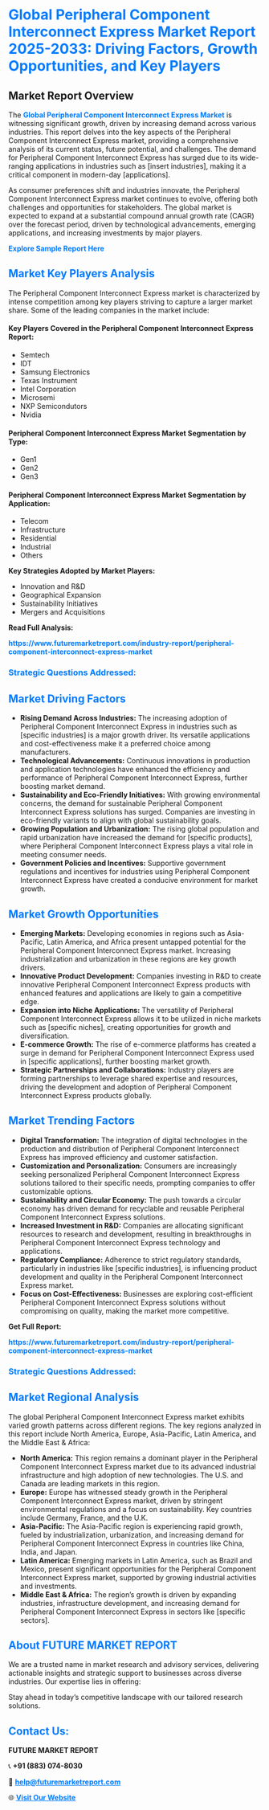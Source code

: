 <h1 style="color: #007BFF;">Global Peripheral Component Interconnect Express Market Report 2025-2033: Driving Factors, Growth Opportunities, and Key Players</h1>

<section id="overview">
<h2>Market Report Overview</h2>
<p>The <a href="https://www.futuremarketreport.com/industry-report/peripheral-component-interconnect-express-market" style="color: #007BFF; text-decoration: none;"><strong>Global Peripheral Component Interconnect Express Market</strong></a> is witnessing significant growth, driven by increasing demand across various industries. This report delves into the key aspects of the Peripheral Component Interconnect Express market, providing a comprehensive analysis of its current status, future potential, and challenges. The demand for Peripheral Component Interconnect Express has surged due to its wide-ranging applications in industries such as [insert industries], making it a critical component in modern-day [applications].</p>
<p>As consumer preferences shift and industries innovate, the Peripheral Component Interconnect Express market continues to evolve, offering both challenges and opportunities for stakeholders. The global market is expected to expand at a substantial compound annual growth rate (CAGR) over the forecast period, driven by technological advancements, emerging applications, and increasing investments by major players.</p>
</section>

<section id="overview">
<p><a href="https://www.futuremarketreport.com/request-sample/reportId=115370" style="color: #007BFF; text-decoration: none;"><strong>Explore Sample Report Here</strong></a></p>
</section>

<section id="key-players">
<h2 style="color: #007BFF;">Market Key Players Analysis</h2>
<p>The Peripheral Component Interconnect Express market is characterized by intense competition among key players striving to capture a larger market share. Some of the leading companies in the market include:</p>
<h4>Key Players Covered in the Peripheral Component Interconnect Express Report:</h4>
<ul><li>Semtech</li><li>IDT</li><li>Samsung Electronics</li><li>Texas Instrument</li><li>Intel Corporation</li><li>Microsemi</li><li>NXP Semicondutors</li><li>Nvidia</li></ul>
<h4>Peripheral Component Interconnect Express Market Segmentation by Type:</h4>
<ul><li>Gen1</li><li>Gen2</li><li>Gen3</li></ul>

<h4>Peripheral Component Interconnect Express Market Segmentation by Application:</h4>
<ul><li>Telecom</li><li>Infrastructure</li><li>Residential</li><li>Industrial</li><li>Others</li></ul>
<p><strong>Key Strategies Adopted by Market Players:</strong></p>
<ul>
<li>Innovation and R&D</li>
<li>Geographical Expansion</li>
<li>Sustainability Initiatives</li>
<li>Mergers and Acquisitions</li>
</ul>
</section>

<section>
<p><strong>Read Full Analysis: </strong></p><a href="https://www.futuremarketreport.com/industry-report/peripheral-component-interconnect-express-market" style="color: #007BFF; text-decoration: none;"><strong>https://www.futuremarketreport.com/industry-report/peripheral-component-interconnect-express-market</strong></a>
<h3 style="color: #007BFF;">Strategic Questions Addressed:</h3>
</section>

<section id="driving-factors">
<h2 style="color: #007BFF;">Market Driving Factors</h2>
<ul>
<li><strong>Rising Demand Across Industries:</strong> The increasing adoption of Peripheral Component Interconnect Express in industries such as [specific industries] is a major growth driver. Its versatile applications and cost-effectiveness make it a preferred choice among manufacturers.</li>
<li><strong>Technological Advancements:</strong> Continuous innovations in production and application technologies have enhanced the efficiency and performance of Peripheral Component Interconnect Express, further boosting market demand.</li>
<li><strong>Sustainability and Eco-Friendly Initiatives:</strong> With growing environmental concerns, the demand for sustainable Peripheral Component Interconnect Express solutions has surged. Companies are investing in eco-friendly variants to align with global sustainability goals.</li>
<li><strong>Growing Population and Urbanization:</strong> The rising global population and rapid urbanization have increased the demand for [specific products], where Peripheral Component Interconnect Express plays a vital role in meeting consumer needs.</li>
<li><strong>Government Policies and Incentives:</strong> Supportive government regulations and incentives for industries using Peripheral Component Interconnect Express have created a conducive environment for market growth.</li>
</ul>
</section>

<section id="growth-opportunities">
<h2 style="color: #007BFF;">Market Growth Opportunities</h2>
<ul>
<li><strong>Emerging Markets:</strong> Developing economies in regions such as Asia-Pacific, Latin America, and Africa present untapped potential for the Peripheral Component Interconnect Express market. Increasing industrialization and urbanization in these regions are key growth drivers.</li>
<li><strong>Innovative Product Development:</strong> Companies investing in R&D to create innovative Peripheral Component Interconnect Express products with enhanced features and applications are likely to gain a competitive edge.</li>
<li><strong>Expansion into Niche Applications:</strong> The versatility of Peripheral Component Interconnect Express allows it to be utilized in niche markets such as [specific niches], creating opportunities for growth and diversification.</li>
<li><strong>E-commerce Growth:</strong> The rise of e-commerce platforms has created a surge in demand for Peripheral Component Interconnect Express used in [specific applications], further boosting market growth.</li>
<li><strong>Strategic Partnerships and Collaborations:</strong> Industry players are forming partnerships to leverage shared expertise and resources, driving the development and adoption of Peripheral Component Interconnect Express products globally.</li>
</ul>
</section>

<section id="trending-factors">
<h2 style="color: #007BFF;">Market Trending Factors</h2>
<ul>
<li><strong>Digital Transformation:</strong> The integration of digital technologies in the production and distribution of Peripheral Component Interconnect Express has improved efficiency and customer satisfaction.</li>
<li><strong>Customization and Personalization:</strong> Consumers are increasingly seeking personalized Peripheral Component Interconnect Express solutions tailored to their specific needs, prompting companies to offer customizable options.</li>
<li><strong>Sustainability and Circular Economy:</strong> The push towards a circular economy has driven demand for recyclable and reusable Peripheral Component Interconnect Express solutions.</li>
<li><strong>Increased Investment in R&D:</strong> Companies are allocating significant resources to research and development, resulting in breakthroughs in Peripheral Component Interconnect Express technology and applications.</li>
<li><strong>Regulatory Compliance:</strong> Adherence to strict regulatory standards, particularly in industries like [specific industries], is influencing product development and quality in the Peripheral Component Interconnect Express market.</li>
<li><strong>Focus on Cost-Effectiveness:</strong> Businesses are exploring cost-efficient Peripheral Component Interconnect Express solutions without compromising on quality, making the market more competitive.</li>
</ul>
</section>

<section>
<p><strong>Get Full Report: </strong></p><a href="https://www.futuremarketreport.com/industry-report/peripheral-component-interconnect-express-market" style="color: #007BFF; text-decoration: none;"><strong>https://www.futuremarketreport.com/industry-report/peripheral-component-interconnect-express-market</strong></a>
<h3 style="color: #007BFF;">Strategic Questions Addressed:</h3>
</section>


<section id="regional-analysis">
<h2 style="color: #007BFF;">Market Regional Analysis</h2>
<p>The global Peripheral Component Interconnect Express market exhibits varied growth patterns across different regions. The key regions analyzed in this report include North America, Europe, Asia-Pacific, Latin America, and the Middle East & Africa:</p>
<ul>
<li><strong>North America:</strong> This region remains a dominant player in the Peripheral Component Interconnect Express market due to its advanced industrial infrastructure and high adoption of new technologies. The U.S. and Canada are leading markets in this region.</li>
<li><strong>Europe:</strong> Europe has witnessed steady growth in the Peripheral Component Interconnect Express market, driven by stringent environmental regulations and a focus on sustainability. Key countries include Germany, France, and the U.K.</li>
<li><strong>Asia-Pacific:</strong> The Asia-Pacific region is experiencing rapid growth, fueled by industrialization, urbanization, and increasing demand for Peripheral Component Interconnect Express in countries like China, India, and Japan.</li>
<li><strong>Latin America:</strong> Emerging markets in Latin America, such as Brazil and Mexico, present significant opportunities for the Peripheral Component Interconnect Express market, supported by growing industrial activities and investments.</li>
<li><strong>Middle East & Africa:</strong> The region’s growth is driven by expanding industries, infrastructure development, and increasing demand for Peripheral Component Interconnect Express in sectors like [specific sectors].</li>
</ul>
</section>

<footer>
<h2 style="color: #007BFF;">About FUTURE MARKET REPORT</h2>
<p>We are a trusted name in market research and advisory services, delivering actionable insights and strategic support to businesses across diverse industries. Our expertise lies in offering:</p>

<p>Stay ahead in today’s competitive landscape with our tailored research solutions.</p>

<h2 style="color: #007BFF;">Contact Us:</h2>
<p><strong>FUTURE MARKET REPORT</strong></p>
<p>📞 <strong>+91 (883) 074-8030</strong></p>
<p>📧 <strong><a href="mailto:help@futuremarketreport.com" style="color: #007BFF;">help@futuremarketreport.com</a></strong></p>
<p>🌐 <strong><a href="https://www.futuremarketreport.com/" style="color: #007BFF;">Visit Our Website</a></strong></p>
</footer>